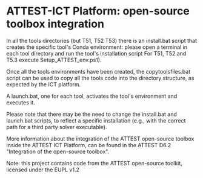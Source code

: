 # ATTEST-ICT Platform: open-source toolbox integration

In all the tools directories (but T51, T52 T53) there is an install.bat script that creates the specific tool's Conda environment: please open a terminal in each tool directory and run the tool's installation script
For T51, T52 and T5.3 execute Setup_ATTEST_env.ps1).

Once all the tools environments have been created, the copytoolsfiles.bat script can be used to copy all the tools code into the directory structure, as expected by the ICT platform.

A launch.bat, one for each tool, activates the tool's environment and executes it. 

Please note that there may be the need to change the install.bat and launch.bat scripts, to reflect a specific installation (e.g., with the correct path for a third party solver executable).

More information about the integration of the ATTEST open-source toolbox inside the ATTEST ICT Platform, can be found in the ATTEST D6.2 "Integration of the open-source toolbox".

Note: this project contains code from the ATTEST open-source toolkit, licensed under the EUPL v1.2
